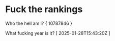 # Fuck the rankings

Who the hell am I?
{ 10787846 }

What fucking year is it?
[ 2025-01-28T15:43:20Z ]
